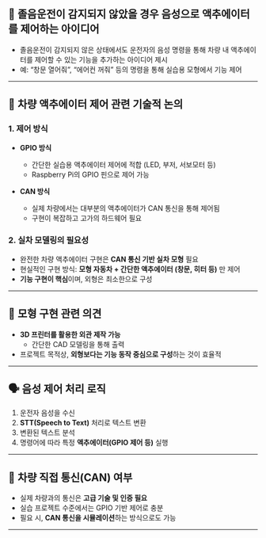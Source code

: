 ## 🔧 졸음운전이 감지되지 않았을 경우 음성으로 액추에이터를 제어하는 아이디어

- 졸음운전이 감지되지 않은 상태에서도 운전자의 음성 명령을 통해 차량 내 액추에이터를 제어할 수 있는 기능을 추가하는 아이디어 제시
- 예: “창문 열어줘”, “에어컨 꺼줘” 등의 명령을 통해 실습용 모형에서 기능 제어

---

## 🚗 차량 액추에이터 제어 관련 기술적 논의

### 1. 제어 방식

- **GPIO 방식**  
  - 간단한 실습용 액추에이터 제어에 적합 (LED, 부저, 서보모터 등)
  - Raspberry Pi의 GPIO 핀으로 제어 가능

- **CAN 방식**
  - 실제 차량에서는 대부분의 액추에이터가 CAN 통신을 통해 제어됨
  - 구현이 복잡하고 고가의 하드웨어 필요

### 2. 실차 모델링의 필요성

- 완전한 차량 액추에이터 구현은 **CAN 통신 기반 실차 모형** 필요
- 현실적인 구현 방식: **모형 자동차 + 간단한 액추에이터 (창문, 히터 등)** 만 제어
- **기능 구현이 핵심**이며, 외형은 최소한으로 구성

---

## 🧰 모형 구현 관련 의견

- **3D 프린터를 활용한 외관 제작 가능**
  - 간단한 CAD 모델링을 통해 출력
- 프로젝트 목적상, **외형보다는 기능 동작 중심으로 구성**하는 것이 효율적

---

## 🗣️ 음성 제어 처리 로직

1. 운전자 음성을 수신
2. **STT(Speech to Text)** 처리로 텍스트 변환
3. 변환된 텍스트 분석
4. 명령어에 따라 특정 **액추에이터(GPIO 제어 등)** 실행

---

## 🔌 차량 직접 통신(CAN) 여부

- 실제 차량과의 통신은 **고급 기술 및 인증 필요**
- 실습 프로젝트 수준에서는 GPIO 기반 제어로 충분
- 필요 시, **CAN 통신을 시뮬레이션**하는 방식으로도 가능

---
